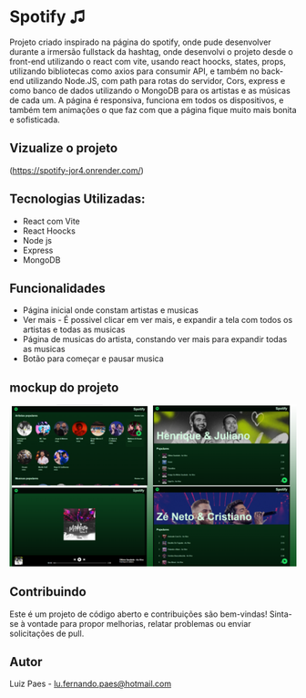 # Spotify ♫

Projeto criado inspirado na página do spotify, onde pude desenvolver durante a irmersão fullstack da hashtag, onde desenvolvi o projeto desde o front-end
utilizando o react com vite, usando react hoocks, states, props, utilizando bibliotecas como axios para consumir API, e também no back-end utilizando Node.JS, 
com path para rotas do servidor, Cors, express e como banco de dados utilizando o MongoDB para os artistas e as músicas de cada um. A página é responsiva, funciona em todos os
dispositivos, e também tem animações o que faz com que a página fique muito mais bonita e sofisticada. 

## Vizualize o projeto
(https://spotify-jor4.onrender.com/)

## Tecnologias Utilizadas:
- React com Vite
- React Hoocks
- Node js
- Express
- MongoDB

## Funcionalidades
- Página inicial onde constam artistas e musicas
- Ver mais - É possivel clicar em ver mais, e expandir a tela com todos os artistas e todas as musicas
- Página de musicas do artista, constando ver mais para expandir todas as musicas
- Botão para começar e pausar musica


## mockup do projeto
<img src="https://github.com/LuuizPaes/spotify/blob/main/front-end/src/assets/mockup.png?raw=true" alt="mockup-peoject">

## Contribuindo

Este é um projeto de código aberto e contribuições são bem-vindas! Sinta-se à vontade para propor melhorias, relatar problemas ou enviar solicitações de pull.

## Autor

Luiz Paes - lu.fernando.paes@hotmail.com
